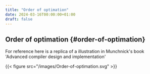 ```yaml
---
title: "Order of optimation"
date: 2024-03-16T00:00:00+01:00
draft: false
---
```


## Order of optimation {#order-of-optimation}

For reference here is a replica of a illustration in Munchnick's book
'Advanced compiler design  and implementation'

{{< figure src="/images/Order-of-optimation.svg" >}}
